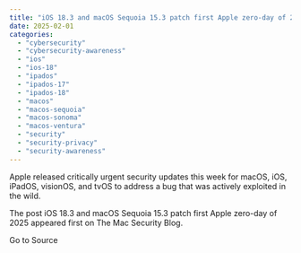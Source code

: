 ```yaml
---
title: "iOS 18.3 and macOS Sequoia 15.3 patch first Apple zero-day of 2025"
date: 2025-02-01
categories: 
  - "cybersecurity"
  - "cybersecurity-awareness"
  - "ios"
  - "ios-18"
  - "ipados"
  - "ipados-17"
  - "ipados-18"
  - "macos"
  - "macos-sequoia"
  - "macos-sonoma"
  - "macos-ventura"
  - "security"
  - "security-privacy"
  - "security-awareness"
---
```


Apple released critically urgent security updates this week for macOS, iOS, iPadOS, visionOS, and tvOS to address a bug that was actively exploited in the wild.

The post iOS 18.3 and macOS Sequoia 15.3 patch first Apple zero-day of 2025 appeared first on The Mac Security Blog.

Go to Source

